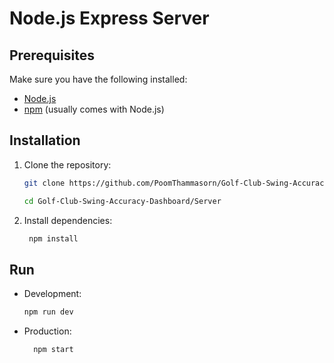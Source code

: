 # Node.js Express Server

## Prerequisites

Make sure you have the following installed:

- [Node.js](https://nodejs.org/)
- [npm](https://www.npmjs.com/) (usually comes with Node.js)

## Installation

1. Clone the repository:

   ```bash
   git clone https://github.com/PoomThammasorn/Golf-Club-Swing-Accuracy-Dashboard.git

   cd Golf-Club-Swing-Accuracy-Dashboard/Server
   ```

2. Install dependencies:

   ```bash
    npm install
   ```

## Run

- Development:

  ```bash
  npm run dev
  ```

- Production:

  ```bash
    npm start
  ```
